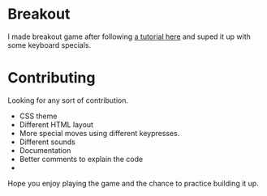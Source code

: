 # Breakout
I made breakout game after following [a tutorial here](https://developer.mozilla.org/en-US/docs/Games) and suped it up with some keyboard specials.

# Contributing
Looking for any sort of contribution. 

 - CSS theme
 - Different HTML layout
 - More special moves using different keypresses.
 - Different sounds
 - Documentation
 - Better comments to explain the code
 - 
 Hope you enjoy playing the game and the chance to practice building it up.  
